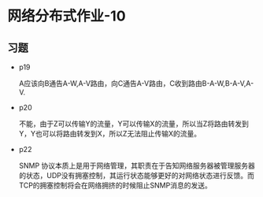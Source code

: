 # 网络分布式作业-10

## 习题

* p19

  A应该向B通告A-W,A-V路由，向C通告A-V路由，C收到路由B-A-W,B-A-V,A-V.

* p20

  不能，由于Z可以传输Y的流量，Y可以传输X的流量，所以当Z将路由转发到Y，Y也可以将路由转发到X，所以Z无法阻止传输X的流量。

* p22

   SNMP 协议本质上是用于网络管理，其职责在于告知网络服务器被管理服务器的状态，UDP没有拥塞控制，其运行状态能够更好的对网络状态进行反馈。而TCP的拥塞控制将会在网络拥挤的时候阻止SNMP消息的发送。